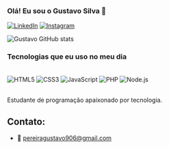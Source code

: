### Olá! Eu sou o Gustavo Silva 👋

[![LinkedIn](https://img.shields.io/badge/LinkedIn-0077B5?style=for-the-badge&logo=linkedin&logoColor=white)](www.linkedin.com/in/gustavo-pereira-da-silva-1b3975333)
[![Instagram](https://img.shields.io/badge/Instagram-E4405F?style=for-the-badge&logo=instagram&logoColor=white)](https://www.instagram.com/dev_gust/?igsh=YzM1aDhseHZqdjZ5)

![Gustavo GitHub stats](https://github-readme-stats.vercel.app/api?username=DevGusta8&show_icons=true&theme=radical)

### Tecnologias que eu uso no meu dia

<div style="Display: inline_block"> <br/>
    <img align="center" alt="HTML5" src="https://img.shields.io/badge/HTML5-E34F26?style=for-the-badge&logo=html5&logoColor=white">
    <img align="center" alt="CSS3" src="https://img.shields.io/badge/CSS3-1572B6?style=for-the-badge&logo=css3&logoColor=white">
    <img align="center" alt="JavaScript" src="https://img.shields.io/badge/JavaScript-F7DF1E?style=for-the-badge&logo=javascript&logoColor=black">
    <img align="center" alt="PHP" src="https://img.shields.io/badge/PHP-777BB4?style=for-the-badge&logo=php&logoColor=white">
    <img align="center" alt="Node.js" src="https://img.shields.io/badge/Node.js-43853D?style=for-the-badge&logo=node.js&logoColor=white">
</div></br>

Estudante de programação apaixonado por tecnologia.

## Contato:

- 📧 pereiragustavo906@gmail.com
